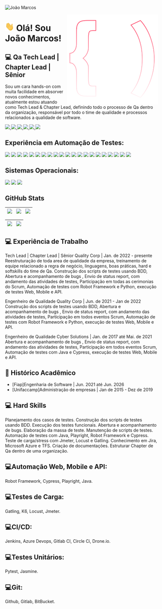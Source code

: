 <p align="left"> <img src="https://komarev.com/ghpvc/?username=joaomarcosqa&label=Profile%20views&color=0e75b6&style=flat" alt="João Marcos" /> </p>

<img src="logo.svg" width="300px" min-width="300px" max-width="300px" align="right" alt="Logo joaomarcosqa">

<!-- <img align="right" width="250" src="https://d585tldpucybw.cloudfront.net/sfimages/default-source/productsimages/teststudio/lp-710x510-case-2-illustration.png"/> -->

# <img src="https://raw.githubusercontent.com/ABSphreak/ABSphreak/master/gifs/Hi.gif" width="30px" height="30px"> Olá! Sou João Marcos!   <br>

## 💻 Qa Tech Lead | Chapter Lead | Sênior

Sou um cara hands-on com muita
facilidade em absorver novos conhecimentos,
atualmente estou atuando como Tech Lead & Chapter Lead, definindo todo o processo de Qa dentro da organização, responsável por todo o time de qualidade e processos relacionados a qualidade de software.

<div align="left">
  <a href="https://allmylinks.com/joaomarcosqa" alt="All My Links">
    <img src="https://img.shields.io/badge/-All My Links-ff3a5e?style=for-the-badge&logo=Links&logoColor=FFF"/>
  </a>
  
  <a href="https://www.linkedin.com/in/joao-marcos-test-analyst/" alt="Linkedin">
    <img src="https://img.shields.io/badge/-Linkedin-ff3a5e?style=for-the-badge&logo=Linkedin&logoColor=FFF"/>
  </a>
    
  <a href="https://t.me/joaomarcosqa" alt="Telegram">
    <img src="https://img.shields.io/badge/Telegram-ff3a5e?style=for-the-badge&logo=Telegram&logoColor=FFF"/>
  </a>
  
  <a href="https://gitlab.com/joaomarcosqa" alt="Gitlab">
    <img src="https://img.shields.io/badge/-Gitlab-ff3a5e?style=for-the-badge&logo=Gitlab&logoColor=FFF"/>
  </a>
  
  <a href="https://bitbucket.org/joaomarcosqa/" alt="Bitbucket">
    <img src="https://img.shields.io/badge/-Bitbucket-ff3a5e?style=for-the-badge&logo=Bitbucket&logoColor=FFF"/>
  </a>
  
  <a href="https://www.instagram.com/joaomarcos_x/" alt="Instagram">
    <img src="https://img.shields.io/badge/-Instagram-ff3a5e?style=for-the-badge&logo=Instagram&logoColor=FFF"/>
  </a>
  
</div>  

<!-- <h4 align="center"> -->
  
<!-- [![](https://img.shields.io/badge/allmylinks-%230077B5.svg?&style=for-the-badge&logo=almylinks&logoColor=white)](https://allmylinks.com/joaomarcosqa) -->
<!-- [![Linkedin Badge](https://img.shields.io/badge/-Linkedin-blue?style=for-the-badge&logo=Linkedin&logoColor=white&link=https://github.com/joaomarcosqa)](https://www.linkedin.com/in/joao-marcos-test-analyst/) -->
<!-- [![Telegram Badge](https://img.shields.io/badge/Telegram-2CA5E0?style=for-the-badge&logo=telegram&logoColor=white)](https://t.me/joaomarcosqa) -->
<!-- [![Spotify Badge](https://img.shields.io/badge/-Spotify-3bb34b?style=for-the-badge&logo=Spotify&logoColor=161f16&link=https://github.com/joaomarcosqa)](https://open.spotify.com/user/316x2reaytqckc6mctbofogkauzi?si=PTv-SGr1SXC0duHfyyV9jw) -->
<!-- [![Instagram Badge](https://img.shields.io/badge/-instagram-red?style=for-the-badge&logo=instagram&logoColor=white&link=https://github.com/joaomarcosqa)](https://www.instagram.com/joaomarcos_x/) -->
  
<!-- </h4> -->

<!-- ## 🏆 Certificações:
<p>
<img src=https://img.shields.io/badge/-CTFL%20-%23525252.svg?style=flat%20>
<img src=https://img.shields.io/badge/-CTFLAT%20-%23525252.svg?style=flat>
<img src=https://img.shields.io/badge/-CTALTAE%20-%23525252.svg?style=flat>
</p> -->

## Experiência em Automação de Testes:
<p>
  <img src=https://img.shields.io/badge/Python%20-%23525252.svg?style=flat&logo=Python&logoColor=Blue&>
  <img src=https://img.shields.io/badge/Javascript%20-%23525252.svg?style=flat&logo=Javascript&logoColor=yellow&>
  <img src=https://img.shields.io/badge/Robot%20Framework%20-%23525252.svg?style=flat&logo=robot-framework&logoColor=white>
  <img src=https://img.shields.io/badge/Cypress%20-%23525252.svg?style=flat&logo=cypress&logoColor=green&>
  <img src=https://img.shields.io/badge/Playwright%20-%23525252.svg?style=flat&logo=Playwright&logoColor=green&>
  <img src=https://img.shields.io/badge/Github%20-%23525252.svg?style=flat&logo=Github&logoColor=white>
  <img src=https://img.shields.io/badge/Bitbucket%20-%23525252.svg?style=flat&logo=Bitbucket&logoColor=white>
  <img src=https://img.shields.io/badge/Gitlab%20-%23525252.svg?style=flat&logo=Gitlab&logoColor=white>
  <img src=https://img.shields.io/badge/Jenkins%20-%23525252.svg?style=flat&logo=Jenkins&logoColor=white>
  <img src=https://img.shields.io/badge/Drone%20-%23525252.svg?style=flat&logo=Drone&logoColor=white>
  <img src=https://img.shields.io/badge/K6%20-%23525252.svg?style=flat&logo=K6&logoColor=red&>
  <img src=https://img.shields.io/badge/Gatling%20-%23525252.svg?style=flat&logo=Gatling&logoColor=white>
  <img src=https://img.shields.io/badge/Locust%20-%23525252.svg?style=flat&logo=Locust&logoColor=purple&>
  <img src=https://img.shields.io/badge/Jmeter%20-%23525252.svg?style=flat&logo=jmeter&logoColor=red&>
  <img src=https://img.shields.io/badge/Sikuli%20-%23525252.svg?style=flat&logo=sikuli&logoColor=red&>
  <img src=https://img.shields.io/badge/Java%20-%23525252.svg?style=flat&logo=Java&logoColor=red&>
  <img src=https://img.shields.io/badge/Selenium%20-%23525252.svg?style=flat&logo=selenium&logoColor=red&>
  <img src=https://img.shields.io/badge/Xcode%20-%23525252.svg?style=flat&logo=xcode&logoColor=blue&>
  <img src=https://img.shields.io/badge/Android%20Studio%20-%23525252.svg?style=flat&logo=android-studio&logoColor=green&>
  <img src=https://img.shields.io/badge/Appium%20-%23525252.svg?style=flat&logo=appium&logoColor=white>
  <img src=https://img.shields.io/badge/Appium%20Inspector%20-%23525252.svg?style=flat&logo=appium-inspector&logoColor=white>
 </p>
 
 ## Sistemas Operacionais:
 <p>
  <img src=https://img.shields.io/badge/mac%20os-%23525252.svg?style=flat&logo=macos&logoColor=white>
  <img src=https://img.shields.io/badge/-Linux%20-%23525252.svg?style=flat&logo=linux&logoColor=white&>
  <img src=https://img.shields.io/badge/-Windows%20-%23525252.svg?style=flat&logo=Windows&>
</p>

## GitHub Stats
| ![](http://github-profile-summary-cards.vercel.app/api/cards/stats?username=joaomarcosqa&theme=nord_dark) | ![](http://github-profile-summary-cards.vercel.app/api/cards/repos-per-language?username=joaomarcosqa&hide=Html&theme=nord_dark) | ![](http://github-profile-summary-cards.vercel.app/api/cards/most-commit-language?username=arthurspk&theme=nord_dark) |
| :-: | :-: | :-: |

| ![](http://github-profile-summary-cards.vercel.app/api/cards/profile-details?username=joaomarcosqa&theme=nord_dark) | ![](https://github-readme-streak-stats.herokuapp.com/?user=joaomarcosqa&hide_border=true&date_format=M%20j%5B%2C%20Y%5D&background=2D3742&stroke=2D3742&ring=6bbbca&fire=6bbbca&currStreakNum=fff&sideNums=6bbbca&currStreakLabel=6bbbca&sideLabels=fff&dates=fff) |
| :-: | :-: |
  
## 💻 Experiência de Trabalho
Tech Lead | Chapter Lead | Sênior
Quality Corp | Jan. de 2022 - presente
Reestruturação de toda area de qualidade da empresa, treinamento de equipe relacionado a regra de negócio, linguagens, boas práticas, hard e softskills do time de Qa. Construção dos scripts de testes usando BDD, Abertura e acompanhamento de bugs , Envio de status report, com andamento das atividades de testes, Participação em todas as cerimonias do Scrum, Automação de testes com Robot Framework e Python, execução de testes Web, Mobile e API.

Engenheiro de Qualidade
Quality Corp | Jun. de 2021 - Jan de 2022
Construção dos scripts de testes usando BDD, Abertura e acompanhamento de bugs , Envio de status report, com andamento das atividades de testes, Participação em todos eventos Scrum, Automação de testes com Robot Framework e Python, execução de testes Web, Mobile e API.

Engenheiro de Qualidade
Cyber Solutions | Jan. de 2017 até Mai. de 2021
Abertura e acompanhamento de bugs , Envio de status report, com andamento das atividades de testes, Participação em todos eventos Scrum, Automação de testes com Java e Cypress, execução de testes Web, Mobile e API.

## 📝 Histórico Acadêmico
- [Fiap]Engenharia de Software | Jun. 2021 até Jun. 2026
- [Unifaccamp]Administração de empresas | Jan de 2015 - Dez de 2019

## 💻 Hard Skills
Planejamento dos casos de testes.
Construção dos scripts de testes usando BDD.
Execução dos testes funcionais.
Abertura e acompanhamento de bugs.
Elaboração da massa de teste.
Manutenção de scripts de testes.
Automação de testes com Java, Playright, Robot Framework e Cypress.
Teste de carga/stress com Jmeter, Locust e Gatling.
Conhecimento em Jira, Microsoft Azure e TFS.
Criação de documentações.
Estruturar Chapter de Qa dentro de uma organização.

## 💻Automação Web, Mobile e API:
Robot Framework,
Cypress,
Playright,
Java.

## 💻Testes de Carga:
Gatling,
K6,
Locust,
Jmeter.

## 💻CI/CD:
Jenkins,
Azure Devops,
Gitlab CI,
Circle Ci,
Drone.io.

## 💻Testes Unitários:
Pytest,
Jasmine.

## 💻Git:
Github,
Gitlab,
BitBucket.
